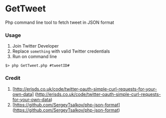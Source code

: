 GetTweet
=========

Php command line tool to fetch tweet in JSON format
  
### Usage 
1. Join Twitter Developer
2. Replace ```something``` with valid Twitter credentials
3. Run on command line
```
$> php GetTweet.php #tweetID#
```

### Credit ###
1. [http://erisds.co.uk/code/twitter-oauth-simple-curl-requests-for-your-own-data] (http://erisds.co.uk/code/twitter-oauth-simple-curl-requests-for-your-own-data)
2. [https://github.com/SergeyTsalkov/php-json-format] (https://github.com/SergeyTsalkov/php-json-format)
